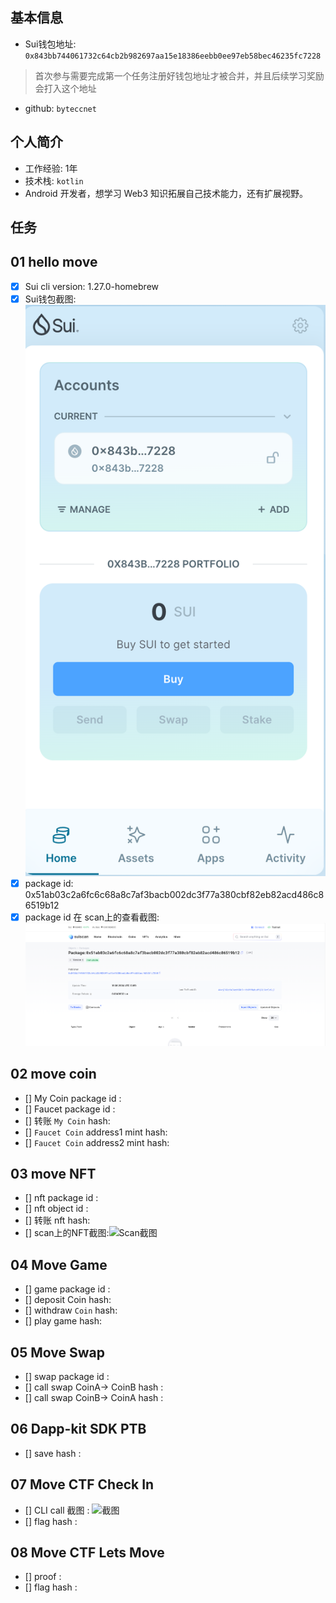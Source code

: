 ## 基本信息
- Sui钱包地址: `0x843bb744061732c64cb2b982697aa15e18386eebb0ee97eb58bec46235fc7228`
> 首次参与需要完成第一个任务注册好钱包地址才被合并，并且后续学习奖励会打入这个地址
- github: `byteccnet`

## 个人简介
- 工作经验: 1年
- 技术栈: `kotlin`
- Android 开发者，想学习 Web3 知识拓展自己技术能力，还有扩展视野。

## 任务

##   01 hello move  
- [x] Sui cli version: 1.27.0-homebrew
- [x] Sui钱包截图: ![Sui钱包截图](./images/task1wallet.png)
- [x] package id: 0x51ab03c2a6fc6c68a8c7af3bacb002dc3f77a380cbf82eb82acd486c86519b12
- [x] package id 在 scan上的查看截图:![Scan截图](./images/task1package.png)

##   02 move coin
- [] My Coin package id : 
- [] Faucet package id : 
- [] 转账 `My Coin` hash:
- [] `Faucet Coin` address1 mint hash:
- [] `Faucet Coin` address2 mint hash:

##   03 move NFT
- [] nft package id :
- [] nft object id : 
- [] 转账 nft  hash:
- [] scan上的NFT截图:![Scan截图](./images/你的图片地址)

##   04 Move Game
- [] game package id :
- [] deposit Coin hash:
- [] withdraw `Coin` hash:
- [] play game hash:

##   05 Move Swap
- [] swap package id :
- [] call swap CoinA-> CoinB  hash :
- [] call swap CoinB-> CoinA  hash :

##   06 Dapp-kit SDK PTB
- [] save hash :

##   07 Move CTF Check In
- [] CLI call 截图 : ![截图](./images/你的图片地址)
- [] flag hash :

##   08 Move CTF Lets Move
- [] proof : 
- [] flag hash :
